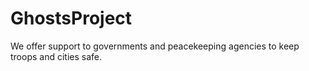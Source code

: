 # GhostsProject
We offer support to governments and peacekeeping agencies to keep troops and cities safe.
